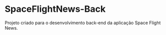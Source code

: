 # SpaceFlightNews-Back
Projeto criado para o desenvolvimento back-end da aplicação Space Flight News.
